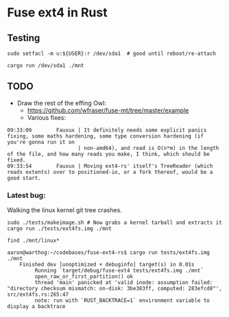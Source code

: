 # Fuse ext4 in Rust

## Testing

```
sudo setfacl -m u:${USER}:r /dev/sda1  # good until reboot/re-attach

cargo run /dev/sda1 ./mnt
```

## TODO

* Draw the rest of the effing Owl:
  * https://github.com/wfraser/fuse-mt/tree/master/example
  * Various fixes:
```
09:33:09        Fauxux | It definitely needs some explicit panics fixing, some maths hardening, some type conversion hardening (if you're gonna run it on
                       | non-amd64), and read is O(n*m) in the length of the file, and how many reads you make, I think, which should be fixed.
09:33:54        Fauxux | Moving ext4-rs' itself's TreeReader (which reads extents) over to positioned-io, or a fork thereof, would be a good start.
```

### Latest bug:

Walking the linux kernel git tree crashes.

```
sudo ./tests/makeimage.sh # Now grabs a kernel tarball and extracts it
cargo run ./tests/ext4fs.img ./mnt

find ./mnt/linux*
```

```
aaron@warthog:~/codebases/fuse-ext4-rs$ cargo run tests/ext4fs.img ./mnt
    Finished dev [unoptimized + debuginfo] target(s) in 0.01s
         Running `target/debug/fuse-ext4 tests/ext4fs.img ./mnt`
         open_raw_or_first_partition() ok
         thread 'main' panicked at 'valid inode: assumption failed: "directory checksum mismatch: on-disk: 3be383ff, computed: 283efcd8"', src/ext4fs.rs:265:47
         note: run with `RUST_BACKTRACE=1` environment variable to display a backtrace

```
